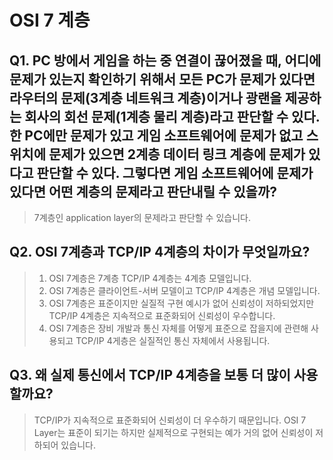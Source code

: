 # OSI 7 계층

## Q1. PC 방에서 게임을 하는 중 연결이 끊어졌을 때, 어디에 문제가 있는지 확인하기 위해서 모든 PC가 문제가 있다면 라우터의 문제(3계층 네트워크 계층)이거나 광랜을 제공하는 회사의 회선 문제(1계층 물리 계층)라고 판단할 수 있다. 한 PC에만 문제가 있고 게임 소프트웨어에 문제가 없고 스위치에 문제가 있으면 2계층 데이터 링크 계층에 문제가 있다고 판단할 수 있다. 그렇다면 게임 소프트웨어에 문제가 있다면 어떤 계층의 문제라고 판단내릴 수 있을까?  
> 7계층인 application layer의 문제라고 판단할 수 있습니다.

## Q2. OSI 7계층과 TCP/IP 4계층의 차이가 무엇일까요?  
> 1. OSI 7계층은 7계층 TCP/IP 4계층는 4계층 모델입니다.  
> 2. OSI 7계층은 클라이언트-서버 모델이고 TCP/IP 4계층은 개념 모델입니다.  
> 3. OSI 7계층은 표준이지만 실질적 구현 예시가 없어 신뢰성이 저하되었지만 TCP/IP 4계층은 지속적으로 표준화되어 신뢰성이 우수합니다.  
> 4. OSI 7계층은 장비 개발과 통신 자체를 어떻게 표준으로 잡을지에 관련해 사용되고 TCP/IP 4게층은 실질적인 통신 자체에서 사용됩니다.  

## Q3. 왜 실제 통신에서 TCP/IP 4계층을 보통 더 많이 사용할까요?  
> TCP/IP가 지속적으로 표준화되어 신뢰성이 더 우수하기 때문입니다. OSI 7 Layer는 표준이 되기는 하지만 실제적으로 구현되는 예가 거의 없어 신뢰성이 저하되어 있습니다.
